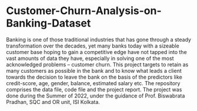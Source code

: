 # Customer-Churn-Analysis-on-Banking-Dataset
Banking is one of those traditional industries that has gone through a steady transformation over the decades, yet many banks today with a sizeable customer base hoping to gain a competitive edge have not tapped into the vast amounts of data they have, especially in solving one of the most acknowledged problems – customer churn. This project targets to retain as many customers as possible in the bank and to know what leads a client towards the decision to leave the bank on the basis of the predictors like credit-score, age, gender, balance, estimated salary etc.
The repository comprises the data file, code file and the project report. The project was done during the Summer of 2022, under the guidance of Prof. Biswabrata Pradhan, SQC and OR unit, ISI Kolkata.
